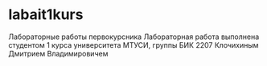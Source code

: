 # labait1kurs
Лабораторные работы первокурсника
Лабораторная работа выполнена студентом 1 курса университета МТУСИ, группы БИК 2207 Клочихиным Дмитрием Владимировичем
